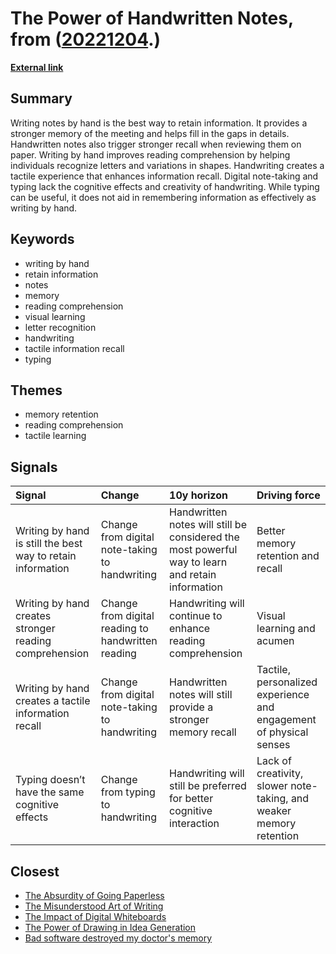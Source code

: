 # __The Power of Handwritten Notes__, from ([20221204](https://kghosh.substack.com/p/20221204).)

__[External link](https://stackoverflow.blog/2022/11/23/why-writing-by-hand-is-still-the-best-way-to-retain-information/?utm_source=substack&utm_medium=email)__



## Summary

Writing notes by hand is the best way to retain information. It provides a stronger memory of the meeting and helps fill in the gaps in details. Handwritten notes also trigger stronger recall when reviewing them on paper. Writing by hand improves reading comprehension by helping individuals recognize letters and variations in shapes. Handwriting creates a tactile experience that enhances information recall. Digital note-taking and typing lack the cognitive effects and creativity of handwriting. While typing can be useful, it does not aid in remembering information as effectively as writing by hand.

## Keywords

* writing by hand
* retain information
* notes
* memory
* reading comprehension
* visual learning
* letter recognition
* handwriting
* tactile information recall
* typing

## Themes

* memory retention
* reading comprehension
* tactile learning

## Signals

| Signal                                                      | Change                                             | 10y horizon                                                                                      | Driving force                                                       |
|:------------------------------------------------------------|:---------------------------------------------------|:-------------------------------------------------------------------------------------------------|:--------------------------------------------------------------------|
| Writing by hand is still the best way to retain information | Change from digital note-taking to handwriting     | Handwritten notes will still be considered the most powerful way to learn and retain information | Better memory retention and recall                                  |
| Writing by hand creates stronger reading comprehension      | Change from digital reading to handwritten reading | Handwriting will continue to enhance reading comprehension                                       | Visual learning and acumen                                          |
| Writing by hand creates a tactile information recall        | Change from digital note-taking to handwriting     | Handwritten notes will still provide a stronger memory recall                                    | Tactile, personalized experience and engagement of physical senses  |
| Typing doesn’t have the same cognitive effects              | Change from typing to handwriting                  | Handwriting will still be preferred for better cognitive interaction                             | Lack of creativity, slower note-taking, and weaker memory retention |

## Closest

* [The Absurdity of Going Paperless](795f331de0f04c70bc309ec865fa1769)
* [The Misunderstood Art of Writing](084d5851e2f7a188dcc1d0f7e364f444)
* [The Impact of Digital Whiteboards](0427292acb53be01ba35b3b5b561cb59)
* [The Power of Drawing in Idea Generation](094e056f091942a96a446d8401432eb8)
* [Bad software destroyed my doctor's memory](976f66dccf4086981111e810d0160229)